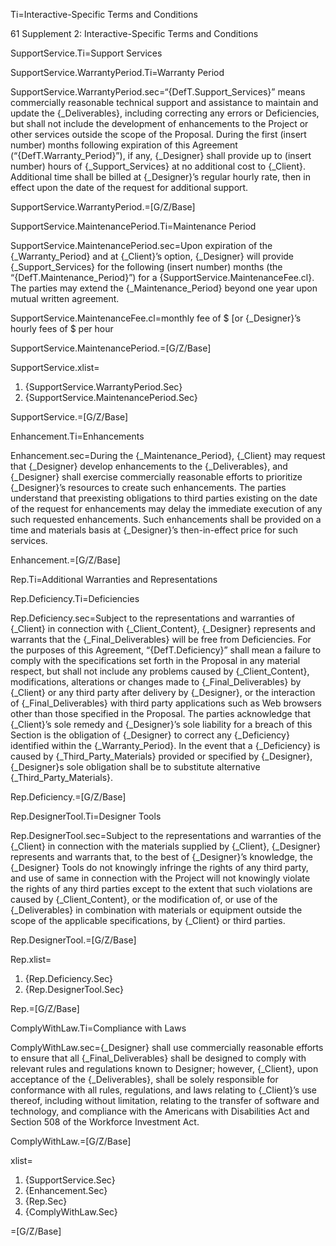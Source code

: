 Ti=Interactive-Specific Terms and Conditions

61 Supplement 2: Interactive-Specific Terms and Conditions

SupportService.Ti=Support Services

SupportService.WarrantyPeriod.Ti=Warranty Period

SupportService.WarrantyPeriod.sec=“{DefT.Support_Services}” means commercially reasonable technical support and assistance to maintain and update the {_Deliverables}, including correcting any errors or Deficiencies, but shall not include the development of enhancements to the Project or other services outside the scope of the Proposal. During the first (insert number) months following expiration of this Agreement (“{DefT.Warranty_Period}”), if any, {_Designer} shall provide up to (insert number) hours of {_Support_Services} at no additional cost to {_Client}. Additional time shall be billed at {_Designer}’s regular hourly rate, then in effect upon the date of the request for additional support.

SupportService.WarrantyPeriod.=[G/Z/Base]

SupportService.MaintenancePeriod.Ti=Maintenance Period

SupportService.MaintenancePeriod.sec=Upon expiration of the {_Warranty_Period} and at {_Client}’s option, {_Designer} will provide {_Support_Services} for the following (insert number) months (the “{DefT.Maintenance_Period}”) for a {SupportService.MaintenanceFee.cl}. The parties may extend the {_Maintenance_Period} beyond one year upon mutual written agreement.

SupportService.MaintenanceFee.cl=monthly fee of $ [or {_Designer}’s hourly fees of $ per hour

SupportService.MaintenancePeriod.=[G/Z/Base]

SupportService.xlist=<ol><li>{SupportService.WarrantyPeriod.Sec}<li>{SupportService.MaintenancePeriod.Sec}</ol>

SupportService.=[G/Z/Base]

Enhancement.Ti=Enhancements

Enhancement.sec=During the {_Maintenance_Period}, {_Client} may request that {_Designer} develop enhancements to the {_Deliverables}, and {_Designer} shall exercise commercially reasonable efforts to prioritize {_Designer}’s resources to create such enhancements. The parties understand that preexisting obligations to third parties existing on the date of the request for enhancements may delay the immediate execution of any such requested enhancements. Such enhancements shall be provided on a time and materials basis at {_Designer}’s then-in-effect price for such services.

Enhancement.=[G/Z/Base]

Rep.Ti=Additional Warranties and Representations

Rep.Deficiency.Ti=Deficiencies

Rep.Deficiency.sec=Subject to the representations and warranties of {_Client} in connection with {_Client_Content}, {_Designer} represents and warrants that the {_Final_Deliverables} will be free from Deficiencies. For the purposes of this Agreement, “{DefT.Deficiency}” shall mean a failure to comply with the specifications set forth in the Proposal in any material respect, but shall not include any problems caused by {_Client_Content}, modifications, alterations or changes made to {_Final_Deliverables} by {_Client} or any third party after delivery by {_Designer}, or the interaction of {_Final_Deliverables} with third party applications such as Web browsers other than those specified in the Proposal. The parties acknowledge that {_Client}’s sole remedy and {_Designer}’s sole liability for a breach of this Section is the obligation of {_Designer} to correct any {_Deficiency} identified within the {_Warranty_Period}. In the event that a {_Deficiency} is caused by {_Third_Party_Materials} provided or specified by {_Designer}, {_Designer}s sole obligation shall be to substitute alternative {_Third_Party_Materials}.

Rep.Deficiency.=[G/Z/Base]

Rep.DesignerTool.Ti=Designer Tools

Rep.DesignerTool.sec=Subject to the representations and warranties of the {_Client} in connection with the materials supplied by {_Client}, {_Designer} represents and warrants that, to the best of {_Designer}’s knowledge, the {_Designer} Tools do not knowingly infringe the rights of any third party, and use of same in connection with the Project will not knowingly violate the rights of any third parties except to the extent that such violations are caused by {_Client_Content}, or the modification of, or use of the {_Deliverables} in combination with materials or equipment outside the scope of the applicable specifications, by {_Client} or third parties.

Rep.DesignerTool.=[G/Z/Base]

Rep.xlist=<ol><li>{Rep.Deficiency.Sec}<li>{Rep.DesignerTool.Sec}</ol>

Rep.=[G/Z/Base]

ComplyWithLaw.Ti=Compliance with Laws

ComplyWithLaw.sec={_Designer} shall use commercially reasonable efforts to ensure that all {_Final_Deliverables} shall be designed to comply with relevant rules and regulations known to Designer; however, {_Client}, upon acceptance of the {_Deliverables}, shall be solely responsible for conformance with all rules, regulations, and laws relating to {_Client}’s use thereof, including without limitation, relating to the transfer of software and technology, and compliance with the Americans with Disabilities Act and Section 508 of the Workforce Investment Act.

ComplyWithLaw.=[G/Z/Base]

xlist=<ol><li>{SupportService.Sec}<li>{Enhancement.Sec}<li>{Rep.Sec}<li>{ComplyWithLaw.Sec}</ol>

=[G/Z/Base]
